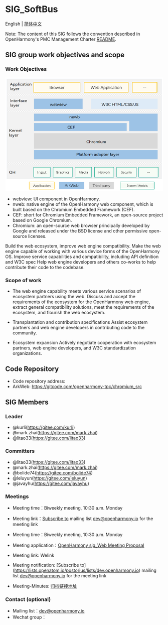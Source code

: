 # SIG_SoftBus 
English | [简体中文](./sig_web_cn.md)

Note: The content of this SIG follows the convention described in OpenHarmony's PMC Management Charter [README](../../zh/pmc.md).

## SIG group work objectives and scope

### Work Objectives

![figures/Web-architecture.png](figures/Web-architecture.png)
- webview: UI component in OpenHarmony.
- nweb: native engine of the OpenHarmony web component, which is built based on the Chromium Embedded Framework (CEF).
- CEF: short for Chromium Embedded Framework, an open-source project based on Google Chromium.
- Chromium: an open-source web browser principally developed by Google and released under the BSD license and other permissive open-source licenses.

Build the web ecosystem, improve web engine compatibility. Make the web engine capable of working with various device forms of the OpenHarmony OS. Improve service capabilities and compatibility, including API definition and W3C spec
Help web engine developers and others co-works to help contribute their code to the codebase.

### Scope of work
- The web engine capability meets various service scenarios of ecosystem partners using the web.
Discuss and accept the requirements of the ecosystem for the OpenHarmony web engine, extract general compatibility solutions, meet the requirements of the ecosystem, and flourish the web ecosystem.

- Transplantation and contribution specifications
Assist ecosystem partners and web engine developers in contributing code to the community.

- Ecosystem expansion
Actively negotiate cooperation with ecosystem partners, web engine developers, and W3C standardization organizations.

## Code Repository
- Code repository address:
- ArkWeb: https://gitcode.com/openharmony-tpc/chromium_src

## SIG Members

### Leader
- @kurli(https://gitee.com/kurli)
- @mark.zhai(https://gitee.com/mark.zhai)
- @litao33(https://gitee.com/litao33)

### Committers
- @litao33(https://gitee.com/litao33)
- @mark.zhai(https://gitee.com/mark.zhai)
- @bolide74(https://gitee.com/bolide74)
- @leluyun(https://gitee.com/leluyun)
- @javayhu(https://gitee.com/javayhu)

 ### Meetings
 - Meeting time：Biweekly meeting, 10:30 a.m. Monday
 - Meeting link：[Subscribe to](https://lists.openatom.io/postorius/lists/dev.openharmony.io) mailing list dev@openharmony.io for the meeting link

 - Meeting time：Biweekly meeting, 10:30 a.m. Monday
 - Meeting application：[OpenHarmony sig_Web Meeting Proposal](https://shimo.im/sheets/5xkGoLr9ewSyLYkX/MODOC/)
 - Meeting link: Welink
  - Meeting notification: [Subscribe to] (https://lists.openatom.io/postorius/lists/dev.openharmony.io) mailing list dev@openharmony.io for the meeting link
 - Meeting-Minutes: [归档链接地址](https://gitee.com/openharmony-sig/sig-content)

### Contact (optional)

- Mailing list：dev@openharmony.io
- Wechat group：
